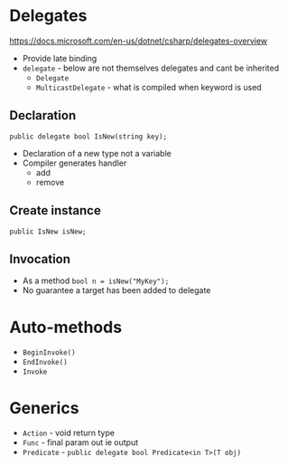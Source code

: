 # Delegates
https://docs.microsoft.com/en-us/dotnet/csharp/delegates-overview
- Provide late binding
- ```delegate``` - below are not themselves delegates and cant be inherited
  - ```Delegate```
  - ```MulticastDelegate``` - what is compiled when keyword is used
## Declaration
```
public delegate bool IsNew(string key);
```
- Declaration of a new type not a variable
- Compiler generates handler
  - add
  - remove
## Create instance
 ```
public IsNew isNew;
```
## Invocation
- As a method
``` bool n = isNew("MyKey"); ```
- No guarantee a target has been added to delegate

# Auto-methods
- ```BeginInvoke()```
- ```EndInvoke()```
- ```Invoke```

# Generics
- ```Action``` - void return type
- ```Func``` - final param out ie output
- ```Predicate``` - ``` public delegate bool Predicate<in T>(T obj) ```
